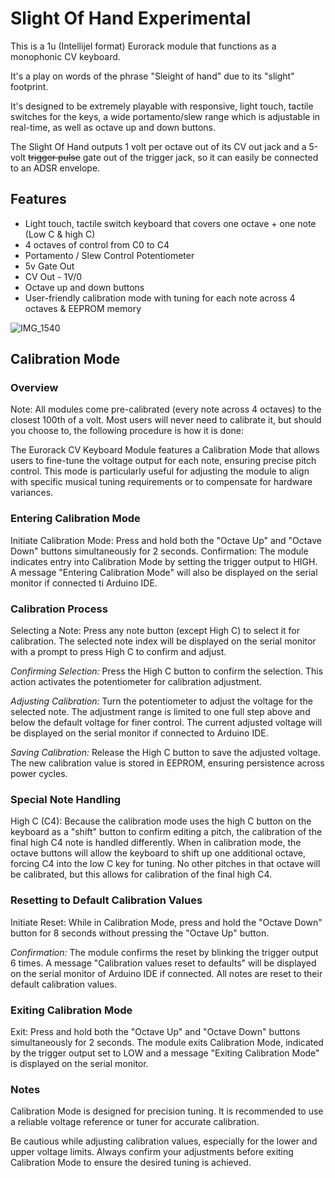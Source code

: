 <H1>Slight Of Hand Experimental</H1>
<P>This is a 1u (Intellijel format) Eurorack module that functions as a monophonic CV keyboard. <p>It's a play on words of the phrase "Sleight of hand" due to its "slight" footprint.</p><p>It's designed to be extremely playable with responsive, light touch, tactile switches for the keys, a wide portamento/slew range which is adjustable in real-time, as well as octave up and down buttons.</p><p>The Slight Of Hand outputs 1 volt per octave out of its CV out jack and a 5-volt <s>trigger pulse</s> gate out of the trigger jack, so it can easily be connected to an ADSR envelope.</P>
<h2>Features</H2>
  <ul>
  <li>Light touch, tactile switch keyboard that covers one octave + one note (Low C & high C)</li>
  <li>4 octaves of control from C0 to C4</li>
  <li>Portamento / Slew Control Potentiometer</li>
  <li>5v Gate Out</li>
  <li>CV Out - 1V/0</li>
  <li>Octave up and down buttons</li>
  <li> User-friendly calibration mode with tuning for each note across 4 octaves & EEPROM memory</li>
  </ul>

![IMG_1540](https://github.com/seanrieger/Slight-Of-Hand-1U-Eurorack-CV-Keyboard-Module/assets/8561196/5dabd7d8-bc2f-4699-bec2-8ccc39dbeeba)

<H2>Calibration Mode</H2>
<h3>Overview</h3>
<p>Note: All modules come pre-calibrated (every note across 4 octaves)  to the closest 100th of a volt. Most users will never need to calibrate it, but should you choose to, the following procedure is how it is done:</p>

<p>The Eurorack CV Keyboard Module features a Calibration Mode that allows users to fine-tune the voltage output for each note, ensuring precise pitch control. This mode is particularly useful for adjusting the module to align with specific musical tuning requirements or to compensate for hardware variances.</p>

<h3>Entering Calibration Mode</h3>
<P>Initiate Calibration Mode: Press and hold both the "Octave Up" and "Octave Down" buttons simultaneously for 2 seconds.
Confirmation: The module indicates entry into Calibration Mode by setting the trigger output to HIGH. A message "Entering Calibration Mode" will also be displayed on the serial monitor if connected ti Arduino IDE.</P>

<H3>Calibration Process</H3>
<p>Selecting a Note: Press any note button (except High C) to select it for calibration. The selected note index will be displayed on the serial monitor with a prompt to press High C to confirm and adjust.</p>

<em>Confirming Selection:</em> Press the High C button to confirm the selection. This action activates the potentiometer for calibration adjustment.

<em>Adjusting Calibration:</em> Turn the potentiometer to adjust the voltage for the selected note. The adjustment range is limited to one full step above and below the default voltage for finer control. The current adjusted voltage will be displayed on the serial monitor if connected to Arduino IDE.

<em>Saving Calibration:</em> Release the High C button to save the adjusted voltage. The new calibration value is stored in EEPROM, ensuring persistence across power cycles.

<h3>Special Note Handling</h3>
High C (C4): Because the calibration mode uses the high C button on the keyboard as a "shift" button to confirm editing a pitch, the calibration of the final high C4 note is handled differently.  When in calibration mode, the octave buttons will allow the keyboard to shift up one additional octave, forcing C4 into the low C key for tuning.  No other pitches in that octave will be calibrated, but this allows for calibration of the final high C4.

<h3>Resetting to Default Calibration Values</h3>
Initiate Reset: While in Calibration Mode, press and hold the "Octave Down" button for 8 seconds without pressing the "Octave Up" button.

<em>Confirmation:</em> The module confirms the reset by blinking the trigger output 6 times. A message "Calibration values reset to defaults" will be displayed on the serial monitor of Arduino IDE if connected. All notes are reset to their default calibration values.

<h3>Exiting Calibration Mode</h3>
<em></em>Exit:</em> Press and hold both the "Octave Up" and "Octave Down" buttons simultaneously for 2 seconds. The module exits Calibration Mode, indicated by the trigger output set to LOW and a message "Exiting Calibration Mode" is displayed on the serial monitor.

<h3>Notes</h3>
<p>Calibration Mode is designed for precision tuning. It is recommended to use a reliable voltage reference or tuner for accurate calibration.</p>
<p>Be cautious while adjusting calibration values, especially for the lower and upper voltage limits.
Always confirm your adjustments before exiting Calibration Mode to ensure the
desired tuning is achieved.</p>
